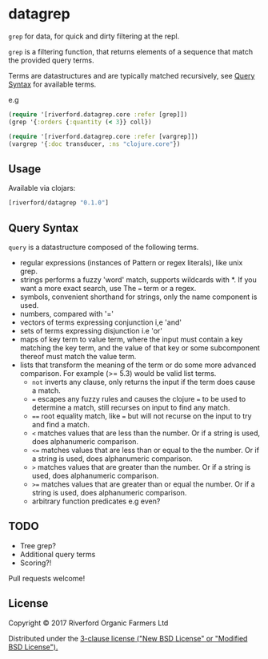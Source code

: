 # datagrep

`grep` for data, for quick and dirty filtering at the repl.

`grep` is a filtering function, that returns elements of a sequence that match the provided query terms.

Terms are datastructures and are typically matched recursively, see [Query Syntax](#wquery-syntax) for available terms.

e.g

```clojure
(require '[riverford.datagrep.core :refer [grep]])
(grep '{:orders {:quantity (< 3}} coll})
```

```clojure
(require '[riverford.datagrep.core :refer [vargrep]])
(vargrep '{:doc transducer, :ns "clojure.core"})
```

## Usage

Available via clojars:

```clojure
[riverford/datagrep "0.1.0"]
```

## Query Syntax

`query` is a datastructure composed of the following terms.
 - regular expressions (instances of Pattern or regex literals), like unix grep.
 - strings performs a fuzzy 'word' match, supports wildcards with *. If you want a more exact search, use
   The `=` term or a regex.
 - symbols, convenient shorthand for strings, only the name component is used.
 - numbers, compared with '='
 - vectors of terms expressing conjunction i,e 'and'
 - sets of terms expressing disjunction i.e 'or'
 - maps of key term to value term, where the input must contain a key matching the key term, and the value of that key or some subcomponent thereof
   must match the value term.
 - lists that transform the meaning of the term or do some more advanced comparison.
  For example (>= 5.3) would be valid list terms.
   - `not` inverts any clause, only returns the input if the term does cause a match.
   - `=` escapes any fuzzy rules and causes the clojure `=` to be used to determine a match, still recurses on input to find any match.
   - `==` root equality match, like `=` but will not recurse on the input to try and find a match.
   - `<` matches values that are less than the number. Or if a string is used, does alphanumeric comparison.
   - `<=` matches values that are less than or equal to the the number. Or if a string is used, does alphanumeric comparison.
   - `>` matches values that are greater than the number. Or if a string is used, does alphanumeric comparison.
   - `>=` matches values that are greater than or equal the number. Or if a string is used, does alphanumeric comparison.
   - arbitrary function predicates e.g even?

## TODO

- Tree grep?
- Additional query terms
- Scoring?!

Pull requests welcome!

## License

Copyright © 2017 Riverford Organic Farmers Ltd

Distributed under the [3-clause license ("New BSD License" or "Modified BSD License").](http://github.com/riverford/datagrep/blob/master/LICENSE)